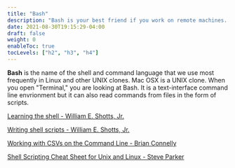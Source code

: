 ```yaml
---
title: "Bash"
description: "Bash is your best friend if you work on remote machines. You can navigate a system with no GUI and you can automate practically anything because it is a scripting language as well."
date: 2021-08-30T19:15:29-04:00
draft: false
weight: 0
enableToc: true
tocLevels: ["h2", "h3", "h4"]
---
```


**Bash** is the name of the shell and command language that we use most frequently in Linux and other UNIX clones.
Mac OSX is a UNIX clone.
When you open "Terminal," you are looking at Bash. 
It is a text-interface command line envrionment but it can also read commands from files in the form of scripts.

<a href="http://linuxcommand.org/lc3_learning_the_shell.php" target="_blank">Learning the shell - William E. Shotts, Jr.</a>

<a href="http://linuxcommand.org/lc3_writing_shell_scripts.php" target="_blank">Writing shell scripts - William E. Shotts, Jr.</a>

<a href="http://bconnelly.net/working-with-csvs-on-the-command-line/" target="_blank">Working with CSVs on the Command Line - Brian Connelly</a>

<a href="http://steve-parker.org/sh/cheatsheet.pdf" target="_blank">Shell Scripting Cheat Sheet for Unix and Linux - Steve Parker</a>
